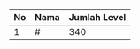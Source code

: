 | No | Nama            | Jumlah Level |
|----|-----------------|--------------|
| 1  | #    |    340        |
